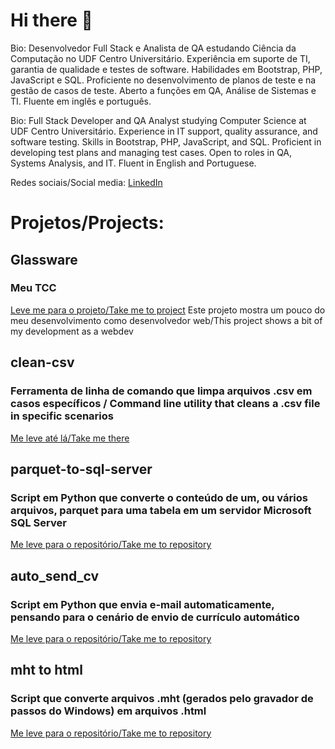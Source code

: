 # Hi there 👋

<!--
**imponateado/imponateado** is a ✨ _special_ ✨ repository because its `README.md` (this file) appears on your GitHub profile.

Here are some ideas to get you started:

- 🔭 I’m currently working on ...
- 🌱 I’m currently learning ...
- 👯 I’m looking to collaborate on ...
- 🤔 I’m looking for help with ...
- 💬 Ask me about ...
- 📫 How to reach me: ...
- 😄 Pronouns: ...
- ⚡ Fun fact: ...
-->
Bio: Desenvolvedor Full Stack e Analista de QA estudando Ciência da Computação no UDF Centro Universitário. Experiência em suporte de TI, garantia de qualidade e testes de software. Habilidades em Bootstrap, PHP, JavaScript e SQL. Proficiente no desenvolvimento de planos de teste e na gestão de casos de teste. Aberto a funções em QA, Análise de Sistemas e TI. Fluente em inglês e português.

Bio: Full Stack Developer and QA Analyst studying Computer Science at UDF Centro Universitário. Experience in IT support, quality assurance, and software testing. Skills in Bootstrap, PHP, JavaScript, and SQL. Proficient in developing test plans and managing test cases. Open to roles in QA, Systems Analysis, and IT. Fluent in English and Portuguese.

Redes sociais/Social media: [LinkedIn](https://linkedin.com/in/leoteodoro0)

# Projetos/Projects:
## Glassware
### Meu TCC

<a href="http://imponateado-projects.duckdns.org:1234/ocave/" target="_blank">Leve me para o projeto/Take me to project</a> Este projeto mostra um pouco do meu desenvolvimento como desenvolvedor web/This project shows a bit of my development as a webdev

## clean-csv
### Ferramenta de linha de comando que limpa arquivos .csv em casos específicos / Command line utility that cleans a .csv file in specific scenarios

<a href="https://github.com/imponateado/clean-csv" target="_blank">Me leve até lá/Take me there</a>

## parquet-to-sql-server
### Script em Python que converte o conteúdo de um, ou vários arquivos, parquet para uma tabela em um servidor Microsoft SQL Server

<a href="https://github.com/imponateado/parquet-to-sql-server" target="_blank">Me leve para o repositório/Take me to repository</a>

## auto_send_cv
### Script em Python que envia e-mail automaticamente, pensando para o cenário de envio de currículo automático

<a href="https://github.com/imponateado/parquet-to-sql-server" target="_blank">Me leve para o repositório/Take me to repository</a>

## mht to html
### Script que converte arquivos .mht (gerados pelo gravador de passos do Windows) em arquivos .html

<a href="https://github.com/imponateado/mhtToHtml" target="_blank">Me leve para o repositório/Take me to repository</a>
